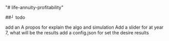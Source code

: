 "# life-annuity-profitability"

##┘ todo

add an A propos for explain the algo and simulation
Add a slider for at year 7, what will be the results
add a config.json for set the desire results
